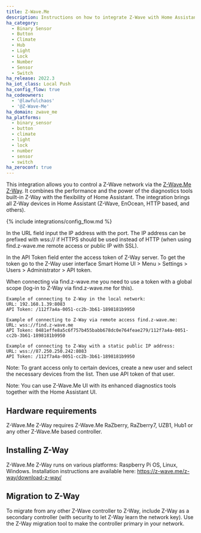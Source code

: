 ```yaml
---
title: Z-Wave.Me
description: Instructions on how to integrate Z-Wave with Home Assistant via Z-Wave.Me Z-Way.
ha_category:
  - Binary Sensor
  - Button
  - Climate
  - Hub
  - Light
  - Lock
  - Number
  - Sensor
  - Switch
ha_release: 2022.3
ha_iot_class: Local Push
ha_config_flow: true
ha_codeowners:
  - '@lawfulchaos'
  - '@Z-Wave-Me'
ha_domain: zwave_me
ha_platforms:
  - binary_sensor
  - button
  - climate
  - light
  - lock
  - number
  - sensor
  - switch
ha_zeroconf: true
---
```


This integration allows you to control a Z-Wave network via the [Z-Wave.Me Z-Way](https://z-wave.me/z-way/). It combines the performance and the power of the diagnostics tools built-in Z-Way with the flexibility of Home Assistant. The integration brings all Z-Way devices in Home Assistant (Z-Wave, EnOcean, HTTP based, and others).

{% include integrations/config_flow.md %}

In the URL field input the IP address with the port. The IP address can be prefixed with wss:// if HTTPS should be used instead of HTTP (when using find.z-wave.me remote access or public IP with SSL).

In the API Token field enter the access token of Z-Way server. To get the token go to the Z-Way user interface Smart Home UI > Menu > Settings > Users > Administrator > API token.

When connecting via find.z-wave.me you need to use a token with a global scope (log-in to Z-Way via find.z-wave.me for this).


    Example of connecting to Z-Way in the local network:
    URL: 192.168.1.39:8083
    API Token: /112f7a4a-0051-cc2b-3b61-1898181b9950

    Example of connecting to Z-Way via remote access find.z-wave.me:
    URL: wss://find.z-wave.me
    API Token: 0481effe8a5c6f757b455babb678dc0e764feae279/112f7a4a-0051-cc2b-3b61-1898181b9950

    Example of connecting to Z-Way with a static public IP address:
    URL: wss://87.250.250.242:8083
    API Token: /112f7a4a-0051-cc2b-3b61-1898181b9950


Note: To grant access only to certain devices, create a new user and select the necessary devices from the list. Then use API token of that user.

Note: You can use Z-Wave.Me UI with its enhanced diagnostics tools together with the Home Assistant UI.

## Hardware requirements

Z-Wave.Me Z-Way requires Z-Wave.Me RaZberry, RaZberry7, UZB1, Hub1 or any other Z-Wave.Me based controller.

## Installing Z-Way

Z-Wave.Me Z-Way runs on various platforms: Raspberry Pi OS, Linux, Windows. Installation instructions are available here: https://z-wave.me/z-way/download-z-way/

## Migration to Z-Way

To migrate from any other Z-Wave controller to Z-Way, include Z-Way as a secondary controller (with security to let Z-Way learn the network key). Use the Z-Way migration tool to make the controller primary in your network.
